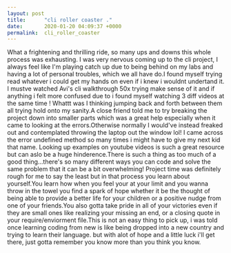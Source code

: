 ```yaml
---
layout: post
title:      "cli roller coaster ."
date:       2020-01-20 04:09:37 +0000
permalink:  cli_roller_coaster
---
```



What a frightening and thrilling ride, so many ups and downs this whole process was exhausting. I was very nervous coming up to the cli project, I always feel like I'm playing catch up due to being behind on my labs and having a lot of personal troubles, which we all have do.I found myself  trying read whatever i could get my hands on even if i knew i wouldnt undertand it. I mustve watched Avi's cli walkthrough 50x trying make sense of it and if anything i felt more confused due to i found myself watching 3 diff videos at the same time ! Whattt was I thinking jumping back and forth between them all trying hold onto my sanity.A close friend told me to try breaking the project down into smaller parts which was a great help especially when it came to looking at the errors.Otherwise normally I would've instead freaked out and contemplated throwing the laptop out the window lol! I came across the error undefined method so many times i might have to give my next kid that name. Looking up examples on youtube videos is such a great resource but can aslo be a huge hinderence.There is such a thing as too much of a good thing...there's so many different ways you can code and solve the same problem that it can be a bit overwhelming! Project time was definitely rough for me to say the least but in that process you learn about yourself.You learn how when you feel your at your limit and you wanna throw in the towel you find a spark of hope whether it be the thought of being able to provide a better life for your children or a positive nudge from one of your friends.You also gotta take pride in all of your victories even if they are small ones like realizing your missing an end, or a closing quote in your require/enviorment file.This is not an easy thing to pick up, i was told once learning coding from new is like being dropped into a new country and trying to learn their language. but with alot of hope and a little luck i'll get there, just gotta remember you know more than you think you know.

